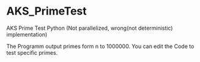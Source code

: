 # AKS_PrimeTest
AKS Prime Test Python (Not parallelized, wrong(not deterministic) implementation)


The Programm output primes form n to 1000000.
You can edit the Code to test specific primes.

